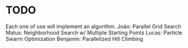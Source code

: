 # TODO
Each one of use will implement an algorithm.
João: Parallel Grid Search
Matus: Neighborhood Search w/ Multiple Starting Points
Lucas: Particle Swarm Optimization
Benjamin: Parallelized Hill Climbing